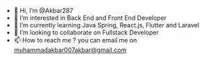 - 👋 Hi, I’m @Akbar287
- 👀 I’m interested in Back End and Front End Developer
- 🌱 I’m currently learning Java Spring, React.js, Flutter and Laravel
- 💞️ I’m looking to collaborate on Fullstack Developer
- 📫 How to reach me ? you can email me on muhammadakbar007akbar@gmail.com
